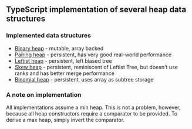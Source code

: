 
## TypeScript implementation of several heap data structures

### Implemented data structures

 - [Binary heap](https://en.wikipedia.org/wiki/Binary_heap) - mutable, array backed
 - [Pairing heap](https://en.wikipedia.org/wiki/Pairing_heap) - persistent, has very good real-world performance
 - [Leftist heap](https://en.wikipedia.org/wiki/Leftist_tree) - persistent, left biased tree
 - [Skew heap](https://en.wikipedia.org/wiki/Skew_heap) - persistent, reminiscent of Leftist Tree, but doesn't use ranks and has better merge performance
 - [Binomial heap](https://en.wikipedia.org/wiki/Binomial_heap) - persistent, uses array as subtree storage


### A note on implementation

All implementations assume a min heap. This is not a problem, however, because all heap constructors require a comparator to be provided.
To derive a max heap, simply invert the comparator.
